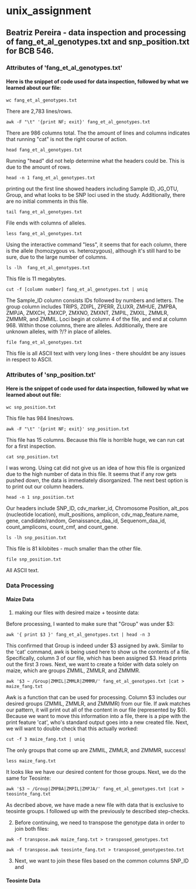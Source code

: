 # unix_assignment
## Beatriz Pereira - data inspection and processing of fang_et_al_genotypes.txt and snp_position.txt for BCB 546. 
### Attributes of 'fang_et_al_genotypes.txt' 
#### Here is the snippet of code used for data inspection, followed by what we learned about our file: 
```
wc fang_et_al_genotypes.txt
```
There are 2,783 lines/rows. 
```
awk -F "\t" '{print NF; exit}' fang_et_al_genotypes.txt
```
There are 986 columns total. 
The the amount of lines and columns indicates that running "cat" is not the right course of action. 
```
head fang_et_al_genotypes.txt
```
Running "head" did not help determine what the headers could be. This is due to the amount of rows. 
```
head -n 1 fang_et_al_genotypes.txt
```
printing out the first line showed headers including Sample ID, JG_OTU, Group, and what looks to be SNP loci used in the study. Additionally, there are no initial comments in this file. 
```
tail fang_et_al_genotypes.txt
```
File ends with columns of alleles. 
```
less fang_et_al_genotypes.txt
```
Using the interactive command "less", it seems that for each column, there is the allele (homozygous vs. heterozygous), although it's still hard to be sure, due to the large number of columns.
```
ls -lh  fang_et_al_genotypes.txt 
```
This file is 11 megabytes. 
```
cut -f [column number] fang_et_al_genotypes.txt | uniq
```
The Sample_ID column consists IDs followed by numbers and letters. The group column includes TRIPS, ZDIPL, ZPERR, ZLUXR, ZMHUE, ZMPBA, ZMPJA, ZMXCH, ZMXCP, ZMXNO, ZMXNT, ZMPIL, ZMXIL, ZMMLR, ZMMMR, and ZMMIL. Loci begin at column 4 of the file, and end at column 968. Within those columns, there are alleles. Additionally, there are unknown alleles, with ?/? in place of alleles. 
```
file fang_et_al_genotypes.txt
```
This file is all ASCII text with very long lines - there shouldnt be any issues in respect to ASCII. 

### Attributes of 'snp_position.txt' 
#### Here is the snippet of code used for data inspection, followed by what we learned about out file: 
```
wc snp_position.txt
```
This file has 984 lines/rows.
```
awk -F "\t" '{print NF; exit}' snp_position.txt
```
This file has 15 columns. 
Because this file is horrible huge, we can run cat for a first inspection. 
```
cat snp_position.txt 
```
I was wrong. Using cat did not give us an idea of how this file is organized due to the high number of data in this file. It seems that if any row gets pushed down, the data is immediately disorganized. The next best option is to print out our column headers. 
```
head -n 1 snp_position.txt
```
Our headers include SNP_ID, cdv_marker_id, Chromosome	Position, alt_pos (nucleotide location), mult_positions, amplicon,	cdv_map_feature.name,	gene,	candidate/random,	Genaissance_daa_id,	Sequenom_daa_id,	count_amplicons,	count_cmf, and	count_gene. 
```
ls -lh snp_position.txt 
```
This file is 81 kilobites - much smaller than the other file. 
```
file snp_position.txt
```
All ASCII text. 
### Data Processing
#### Maize Data
1) making our files with desired maize + teosinte data: 

Before processing, I wanted to make sure that "Group" was under $3:
```
awk '{ print $3 }' fang_et_al_genotypes.txt | head -n 3
```
This confirmed that Group is indeed under $3 assigned by awk. Similar to the 'cat' command, awk is being used here to show us the contents of a file. Specifically, column 3 of our file, which has been assigned $3. Head prints out the first 3 rows. 
Next, we want to create a folder with data solely on maize, which are groups ZMMIL, ZMMLR, and ZMMMR. 
```
awk '$3 ~ /Group|ZMMIL|ZMMLR|ZMMMR/' fang_et_al_genotypes.txt |cat > maize_fang.txt
```
Awk is a function that can be used for processing. Column $3 includes our desired groups (ZMMIL, ZMMLR, and ZMMMR) from our file. If awk matches our pattern, it will print out all of the content in our file (represented by $0). Because we want to move this information into a file, there is a pipe with the print feature 'cat', who's standard output goes into a new created file. 
Next, we will want to double check that this actually worked: 
```
cut -f 3 maize_fang.txt | uniq
```
The only groups that come up are ZMMIL, ZMMLR, and ZMMMR, success! 
```
less maize_fang.txt
```
It looks like we have our desired content for those groups. Next, we do the same for Teosinte:
```
awk '$3 ~ /Group|ZMPBA|ZMPIL|ZMPJA/' fang_et_al_genotypes.txt |cat > teosinte_fang.txt
```
As decribed above, we have made a new file with data that is exclusive to teosinte groups. I followed up with the previously te described step-checks. 

2) Before continuing, we need to transpose the genotype data in order to join both files: 
```
awk -f transpose.awk maize_fang.txt > transposed_genotypes.txt
```
```
awk -f transpose.awk teosinte_fang.txt > transposed_genotypesteo.txt
```
3) Next, we want to join these files based on the common columns SNP_ID and 

#### Teosinte Data


